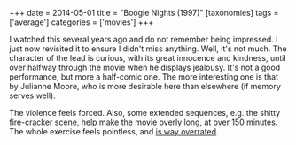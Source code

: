 +++
date = 2014-05-01
title = "Boogie Nights (1997)"
[taxonomies]
tags = ['average']
categories = ['movies']
+++

I watched this several years ago and do not remember being impressed. I
just now revisited it to ensure I didn't miss anything. Well, it's not
much. The character of the lead is curious, with its great innocence and
kindness, until over halfway through the movie when he displays
jealousy. It's not a good performance, but more a half-comic one. The
more interesting one is that by Julianne Moore, who is more desirable
here than elsewhere (if memory serves well).

The violence feels forced. Also, some extended sequences, e.g. the
shitty fire-cracker scene, help make the movie overly long, at over 150
minutes. The whole exercise feels pointless, and [is way overrated].

  [is way overrated]: http://en.wikipedia.org/wiki/Boogie_Nights#Release_and_reception
